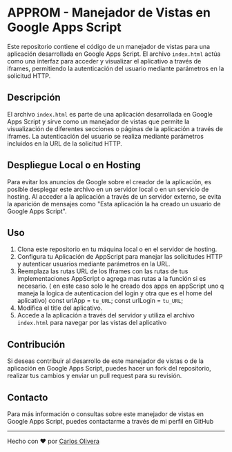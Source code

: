 # APPROM - Manejador de Vistas en Google Apps Script

Este repositorio contiene el código de un manejador de vistas para una aplicación desarrollada en Google Apps Script. El archivo `index.html` actúa como una interfaz para acceder y visualizar el aplicativo a través de iframes, permitiendo la autenticación del usuario mediante parámetros en la solicitud HTTP.

## Descripción

El archivo `index.html` es parte de una aplicación desarrollada en Google Apps Script y sirve como un manejador de vistas que permite la visualización de diferentes secciones o páginas de la aplicación a través de iframes. La autenticación del usuario se realiza mediante parámetros incluidos en la URL de la solicitud HTTP.

## Despliegue Local o en Hosting

Para evitar los anuncios de Google sobre el creador de la aplicación, es posible desplegar este archivo en un servidor local o en un servicio de hosting. Al acceder a la aplicación a través de un servidor externo, se evita la aparición de mensajes como "Esta aplicación la ha creado un usuario de Google Apps Script".

## Uso

1. Clona este repositorio en tu máquina local o en el servidor de hosting.
2. Configura tu Aplicación de AppScript para manejar las solicitudes HTTP y autenticar usuarios mediante parámetros en la URL.
3. Reemplaza las rutas URL de los Iframes con las rutas de tus implementaciones AppScript o agrega mas rutas a la función si es necesario. ( en este caso solo le he creado dos apps en appScript uno q maneja la logica de autenticacion del login y otra que es el home del aplicativo)
    const urlApp = `tu_URL`;
    const urlLogin = `tu_URL`;
5. Modifica el title del aplicativo.
6. Accede a la aplicación a través del servidor y utiliza el archivo `index.html` para navegar por las vistas del aplicativo

## Contribución

Si deseas contribuir al desarrollo de este manejador de vistas o de la aplicación en Google Apps Script, puedes hacer un fork del repositorio, realizar tus cambios y enviar un pull request para su revisión.

## Contacto

Para más información o consultas sobre este manejador de vistas en Google Apps Script, puedes contactarme a través de mi perfil en GitHub

---

Hecho con ❤️ por [Carlos Olivera](https://github.com/coliveramispireta)
